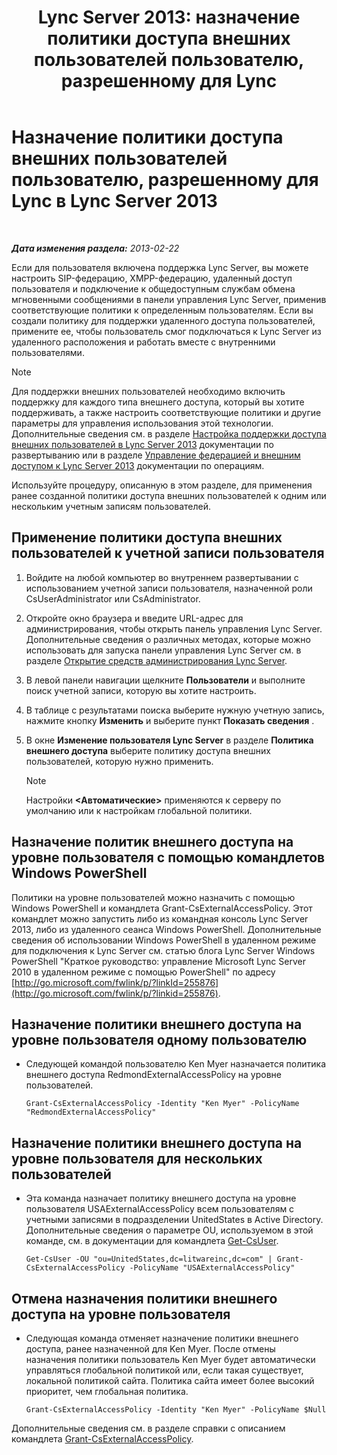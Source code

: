 ﻿---
title: 'Lync Server 2013: назначение политики доступа внешних пользователей пользователю, разрешенному для Lync'
TOCTitle: Назначение политики доступа внешних пользователей пользователю, разрешенному для Lync
ms:assetid: 736fcaad-9f95-4896-b767-e199d86a00a4
ms:mtpsurl: https://technet.microsoft.com/ru-ru/library/Gg398551(v=OCS.15)
ms:contentKeyID: 49310168
ms.date: 05/19/2016
mtps_version: v=OCS.15
ms.translationtype: HT
---

# Назначение политики доступа внешних пользователей пользователю, разрешенному для Lync в Lync Server 2013

 

_**Дата изменения раздела:** 2013-02-22_

Если для пользователя включена поддержка Lync Server, вы можете настроить SIP-федерацию, XMPP-федерацию, удаленный доступ пользователя и подключение к общедоступным службам обмена мгновенными сообщениями в панели управления Lync Server, применив соответствующие политики к определенным пользователям. Если вы создали политику для поддержки удаленного доступа пользователей, примените ее, чтобы пользователь смог подключаться к Lync Server из удаленного расположения и работать вместе с внутренними пользователями.

> [!note]  
> Для поддержки внешних пользователей необходимо включить поддержку для каждого типа внешнего доступа, который вы хотите поддерживать, а также настроить соответствующие политики и другие параметры для управления использования этой технологии. Дополнительные сведения см. в разделе <a href="lync-server-2013-configuring-support-for-external-user-access.md">Настройка поддержки доступа внешних пользователей в Lync Server 2013</a> документации по развертыванию или в разделе <a href="lync-server-2013-managing-federation-and-external-access-to-lync-server-2013.md">Управление федерацией и внешним доступом к Lync Server 2013</a> документации по операциям.

Используйте процедуру, описанную в этом разделе, для применения ранее созданной политики доступа внешних пользователей к одним или нескольким учетным записям пользователей.

## Применение политики доступа внешних пользователей к учетной записи пользователя

1.  Войдите на любой компьютер во внутреннем развертывании с использованием учетной записи пользователя, назначенной роли CsUserAdministrator или CsAdministrator.

2.  Откройте окно браузера и введите URL-адрес для администрирования, чтобы открыть панель управления Lync Server. Дополнительные сведения о различных методах, которые можно использовать для запуска панели управления Lync Server см. в разделе [Открытие средств администрирования Lync Server](lync-server-2013-open-lync-server-administrative-tools.md).

3.  В левой панели навигации щелкните **Пользователи** и выполните поиск учетной записи, которую вы хотите настроить.

4.  В таблице с результатами поиска выберите нужную учетную запись, нажмите кнопку **Изменить** и выберите пункт **Показать сведения** .

5.  В окне **Изменение пользователя Lync Server** в разделе **Политика внешнего доступа** выберите политику доступа внешних пользователей, которую нужно применить.
    
    > [!note]  
    > Настройки <strong>&lt;Автоматические&gt;</strong> применяются к серверу по умолчанию или к настройкам глобальной политики.

## Назначение политик внешнего доступа на уровне пользователя с помощью командлетов Windows PowerShell

Политики на уровне пользователей можно назначить с помощью Windows PowerShell и командлета Grant-CsExternalAccessPolicy. Этот командлет можно запустить либо из командная консоль Lync Server 2013, либо из удаленного сеанса Windows PowerShell. Дополнительные сведения об использовании Windows PowerShell в удаленном режиме для подключения к Lync Server см. статью блога Lync Server Windows PowerShell "Краткое руководство: управление Microsoft Lync Server 2010 в удаленном режиме с помощью PowerShell" по адресу [http://go.microsoft.com/fwlink/p/?linkId=255876](http://go.microsoft.com/fwlink/p/?linkid=255876).

## Назначение политики внешнего доступа на уровне пользователя одному пользователю

  - Следующей командой пользователю Ken Myer назначается политика внешнего доступа RedmondExternalAccessPolicy на уровне пользователей.
    
        Grant-CsExternalAccessPolicy -Identity "Ken Myer" -PolicyName "RedmondExternalAccessPolicy"

## Назначение политики внешнего доступа на уровне пользователя для нескольких пользователей

  - Эта команда назначает политику внешнего доступа на уровне пользователя USAExternalAccessPolicy всем пользователям с учетными записями в подразделении UnitedStates в Active Directory. Дополнительные сведения о параметре OU, используемом в этой команде, см. в документации для командлета [Get-CsUser](https://docs.microsoft.com/en-us/powershell/module/skype/Get-CsUser).
    
        Get-CsUser -OU "ou=UnitedStates,dc=litwareinc,dc=com" | Grant-CsExternalAccessPolicy -PolicyName "USAExternalAccessPolicy"

## Отмена назначения политики внешнего доступа на уровне пользователя

  - Следующая команда отменяет назначение политики внешнего доступа, ранее назначенной для Ken Myer. После отмены назначения политики пользователь Ken Myer будет автоматически управляться глобальной политикой или, если такая существует, локальной политикой сайта. Политика сайта имеет более высокий приоритет, чем глобальная политика.
    
        Grant-CsExternalAccessPolicy -Identity "Ken Myer" -PolicyName $Null

Дополнительные сведения см. в разделе справки с описанием командлета [Grant-CsExternalAccessPolicy](https://docs.microsoft.com/en-us/powershell/module/skype/Grant-CsExternalAccessPolicy).


